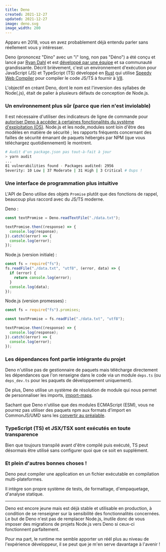 ```yaml
---
title: Deno
created: 2021-12-27
updated: 2021-12-27
image: deno.svg
image_width: 200
---
```


Apparu en 2018, vous en avez probablement déjà entendu parler sans réellement vous y intéresser.

Deno (prononcez "Dino" avec un "i" long, non pas "Déno") a été conçu et lancé par [Ryan Dahl](https://tinyclouds.org/) et est [développé par une équipe](https://github.com/denoland) et sa communauté grandissante. Décrit brièvement, c'est un environnement d'exécution pour JavaScript (JS) et TypeScript (TS) développé en [Rust](https://www.rust-lang.org/fr) qui utilise [Speedy Web Compiler](https://github.com/swc-project/swc) pour compiler le code JS/TS à fournir à [V8](https://v8.dev/).

L'objectif en créant Deno, dont le nom est l'inversion des syllabes de Node(.js), était de palier à plusieurs défauts de conception de Node.js.

### Un environnement plus sûr (parce que rien n'est inviolable)

Il est nécessaire d'utiliser des indicateurs de ligne de commande pour [autoriser Deno à accéder à certaines fonctionalités du système d'exploitation (OS)](https://deno.land/manual@v1.17.1/getting_started/permissions).
Node.js et les node_modules sont loin d'être des modèles en matière de sécurité ; les rapports fréquents concernant des failles de sécurité émanant de paquets hébergés par NPM (que vous téléchargez quotidiennement) le montrent.

```sh
# Audit d'un package.json pas tout-à-fait à jour
> yarn audit
...
81 vulnerabilities found - Packages audited: 2956
Severity: 10 Low | 37 Moderate | 31 High | 3 Critical # Oups !
```

### Une interface de programmation plus intuitive

L'API de Deno utilise des objets `Promise` plutôt que des fonctions de rappel, beaucoup plus raccord avec du JS/TS moderne. 

Deno :
```ts
const textPromise = Deno.readTextFile("./data.txt");

textPromise.then((response) => {
  console.log(response);
}).catch((error) => {
  console.log(error);
});
```

Node.js (version initiale) :
```js
const fs = require("fs");
fs.readFile("./data.txt", "utf8", (error, data) => {
  if (error) {
    return console.log(error);
  }
  console.log(data);
});
```

Node.js (version promesses) :
```js
const fs = require("fs").promises;

const textPromise = fs.readFile("./data.txt", "utf8");

textPromise.then((response) => {
  console.log(response);
}).catch((error) => {
  console.log(error);
});
```

### Les dépendances font partie intégrante du projet

Deno n'utilise pas de gestionnaire de paquets mais télécharge directement les dépendances que l'on renseigne dans le code via un module `deps.ts` (ou `deps_dev.ts` pour les paquets de développement uniquement). 

De plus, Deno utilise un système de résolution de module qui nous permet de personnaliser les imports, [import-maps](https://deno.land/manual/linking_to_external_code/import_maps).

Sachant que Deno n'utilise que des modules ECMAScript (ESM), vous ne pourrez pas utiliser des paquets npm aux formats d'import en CommonJS/UMD sans les [convertir au préalable](https://esm.sh/).

### TypeScript (TS) et JSX/TSX sont exécutés en toute transparence

Bien que toujours transpilé avant d'être compilé puis exécuté, TS peut désormais être utilisé sans configurer quoi que ce soit en supplément. 

### Et plein d'autres bonnes choses !

Deno peut compiler une application en un fichier exécutable en compilation multi-plateformes.

Il intègre son propre système de tests, de formattage, d'empaquetage, d'analyse statique.

---

Deno est encore jeune mais est déjà stable et utilisable en production, à condition de se renseigner sur la sensibilité des fonctionnalités concernées. Le but de Deno n'est pas de remplacer Node.js, inutile donc de vous imposer des migrations de projets Node.js vers Deno si ceux-ci fonctionnent parfaitement.

Pour ma part, le runtime me semble apporter un réél plus au niveau de l'expérience développeur, il se peut que je m'en serve davantage à l'avenir !
